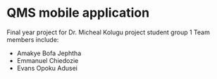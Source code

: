 # QMS mobile application
Final year project for Dr. Micheal Kolugu project student group 1
Team members include:
* Amakye Bofa Jephtha
* Emmanuel Chiedozie
* Evans Opoku Adusei
